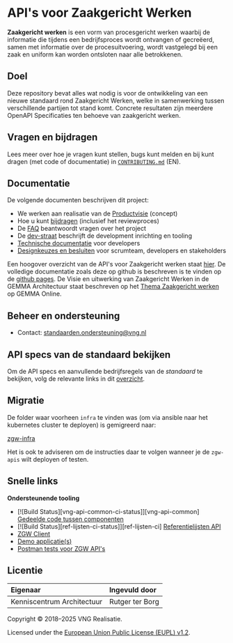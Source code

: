 # API's voor Zaakgericht Werken

**Zaakgericht werken** is een vorm van procesgericht werken waarbij de informatie die tijdens een
bedrijfsproces wordt ontvangen of gecreëerd, samen met informatie over de procesuitvoering, wordt
vastgelegd bij een zaak en uniform kan worden ontsloten naar alle betrokkenen.

## Doel

Deze repository bevat alles wat nodig is voor de ontwikkeling van een nieuwe standaard rond
Zaakgericht Werken, welke in samenwerking tussen verschillende partijen tot stand komt. Concrete
resultaten zijn meerdere OpenAPI Specificaties ten behoeve van zaakgericht werken.

## Vragen en bijdragen

Lees meer over hoe je vragen kunt stellen, bugs kunt melden en bij kunt dragen (met code of
documentatie) in [`CONTRIBUTING.md`](CONTRIBUTING.md) (EN).

## Documentatie

De volgende documenten beschrijven dit project:

- We werken aan realisatie van de
  [Productvisie](https://vng-realisatie.github.io/gemma-zaken/productvisie/) (concept)
- Hoe u kunt [bijdragen](https://vng-realisatie.github.io/gemma-zaken/doorontwikkeling/) (inclusief
  het reviewproces)
- De [FAQ](docs/overige/faq.md) beantwoordt vragen over het project
- De
  [dev-straat](https://vng-realisatie.github.io/gemma-zaken/themas/achtergronddocumentatie/ontwikkelstraat)
  beschrijft de development inrichting en tooling
- [Technische documentatie](https://vng-realisatie.github.io/gemma-zaken/ontwikkelaars/) voor
  developers
- [Designkeuzes en besluiten](https://vng-realisatie.github.io/gemma-zaken/themas/achtergronddocumentatie/ontwerpkeuzes)
  voor scrumteam, developers en stakeholders

Een hoogover overzicht van de API's voor Zaakgericht werken staat
[hier](https://www.vngrealisatie.nl/producten/api-standaarden-zaakgericht-werken). De volledige
documentatie zoals deze op github is beschreven is te vinden op de
[github pages](https://vng-realisatie.github.io/gemma-zaken/). De Visie en uitwerking van
Zaakgericht Werken in de GEMMA Architectuur staat beschreven op het
[Thema Zaakgericht werken](https://www.gemmaonline.nl/index.php/Thema_Zaakgericht_werken) op GEMMA
Online.

## Beheer en ondersteuning

- Contact: standaarden.ondersteuning@vng.nl

## <a name="api_spec">API specs van de standaard bekijken</a>

Om de API specs en aanvullende bedrijfsregels van de _standaard_ te bekijken, volg de relevante
links in dit [overzicht](https://vng-realisatie.github.io/gemma-zaken/standaard/index).

## Migratie

De folder waar voorheen `infra` te vinden was (om via ansible naar het kubernetes cluster te
deployen) is gemigreerd naar:

[zgw-infra](https://github.com/VNG-Realisatie/zgw-infra)

Het is ook te adviseren om de instructies daar te volgen wanneer je de `zgw-apis` wilt deployen of
testen.

## Snelle links

**Ondersteunende tooling**

- [![Build Status][vng-api-common-ci-status]][vng-api-common]
  [Gedeelde code tussen componenten](https://github.com/VNG-Realisatie/gemma-zaken-common)
- [![Build Status][ref-lijsten-ci-status]][ref-lijsten-ci]
  [Referentielijsten API](https://github.com/VNG-Realisatie/VNG-referentielijsten)
- [ZGW Client](https://github.com/VNG-Realisatie/gemma-zds-client)
- [Demo applicatie(s)](https://github.com/VNG-Realisatie/gemma-zaken-demo)
- [Postman tests voor ZGW API's](https://github.com/VNG-Realisatie/gemma-postman-tests)

## Licentie

| Eigenaar                   | Ingevuld door   |
| :------------------------- | :-------------- |
| Kenniscentrum Architectuur | Rutger ter Borg |

Copyright © 2018–2025 VNG Realisatie.

Licensed under the [European Union Public License (EUPL) v1.2](LICENSE).
